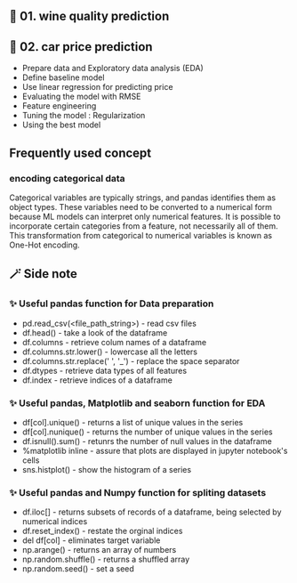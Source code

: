## 📁 01. wine quality prediction 
## 📁 02. car price prediction 
* Prepare data and Exploratory data analysis (EDA)
* Define baseline model 
* Use linear regression for predicting price
* Evaluating the model with RMSE
* Feature engineering
* Tuning the model : Regularization 
* Using the best model

## Frequently used concept 
### encoding categorical data
Categorical variables are typically strings, and pandas identifies them as object types. These variables need to be converted to a numerical form because ML models can interpret only numerical features. It is possible to incorporate certain categories from a feature, not necessarily all of them. This transformation from categorical to numerical variables is known as One-Hot encoding.

## 🪄 Side note 
### ✨ Useful pandas function for Data preparation 
* pd.read_csv(<file_path_string>) - read csv files
* df.head() - take a look of the dataframe
* df.columns - retrieve colum names of a dataframe
* df.columns.str.lower() - lowercase all the letters
* df.columns.str.replace(' ', '_') - replace the space separator
* df.dtypes - retrieve data types of all features
* df.index - retrieve indices of a dataframe

### ✨ Useful pandas, Matplotlib and seaborn function for EDA
* df[col].unique() - returns a list of unique values in the series
* df[col].nunique() - returns the number of unique values in the series
* df.isnull().sum() - retunrs the number of null values in the dataframe
* %matplotlib inline - assure that plots are displayed in jupyter notebook's cells
* sns.histplot() - show the histogram of a series

### ✨ Useful pandas and Numpy function for spliting datasets 
* df.iloc[] - returns subsets of records of a dataframe, being selected by numerical indices
* df.reset_index() - restate the orginal indices
* del df[col] - eliminates target variable
* np.arange() - returns an array of numbers
* np.random.shuffle() - returns a shuffled array
* np.random.seed() - set a seed
